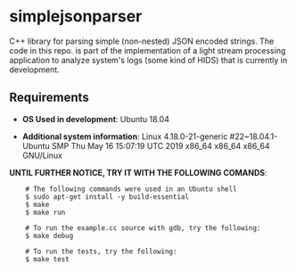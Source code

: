 # simplejsonparser

C++ library for parsing simple (non-nested) JSON encoded strings. The code in this repo. is part of the implementation of a light stream processing application to analyze system's logs (some kind of HIDS) that is currently in development.

## Requirements

* __OS Used in development__: Ubuntu 18.04

* __Additional system information__: Linux 4.18.0-21-generic #22~18.04.1-Ubuntu SMP Thu May 16 15:07:19 UTC 2019 x86_64 x86_64 x86_64 GNU/Linux

__UNTIL FURTHER NOTICE, TRY IT WITH THE FOLLOWING COMANDS__:
```
    # The following commands were used in an Ubuntu shell
    $ sudo apt-get install -y build-essential 
    $ make
    $ make run

    # To run the example.cc source with gdb, try the following:
    $ make debug

    # To run the tests, try the following:
    $ make test
```